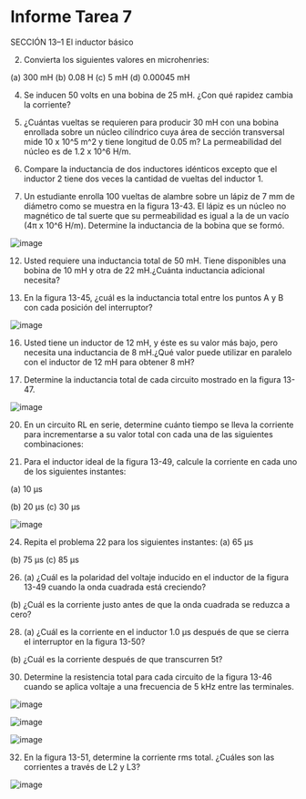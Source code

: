 # Informe Tarea 7

SECCIÓN 13–1 El inductor básico

2. Convierta los siguientes valores en microhenries:

(a) 300 mH
(b) 0.08 H
(c) 5 mH
(d) 0.00045 mH

4. Se inducen 50 volts en una bobina de 25 mH. ¿Con qué rapidez cambia la corriente?


6. ¿Cuántas vueltas se requieren para producir 30 mH con una bobina enrollada sobre un núcleo cilíndrico cuya área de sección transversal mide 10 x 10^5 m^2 y tiene longitud de 0.05 m? La permeabilidad del núcleo es de 1.2 x 10^6 H/m.

8. Compare la inductancia de dos inductores idénticos excepto que el inductor 2 tiene dos veces la cantidad de vueltas del inductor 1.

10. Un estudiante enrolla 100 vueltas de alambre sobre un lápiz de 7 mm de diámetro como se muestra en la figura 13-43. El lápiz es un núcleo no magnético de tal suerte que su permeabilidad es igual a la de un vacío (4π  x 10^6 H/m). Determine la inductancia de la bobina que se formó.


![image](https://user-images.githubusercontent.com/105606339/182219841-57001e80-0b81-40ec-95aa-fcca66f254db.png)


12. Usted requiere una inductancia total de 50 mH. Tiene disponibles una bobina de 10 mH y otra de 22 mH.¿Cuánta inductancia adicional necesita?

14. En la figura 13-45, ¿cuál es la inductancia total entre los puntos A y B con cada posición del interruptor?

![image](https://user-images.githubusercontent.com/105606339/182219998-1b2bf442-9785-402a-a842-41ca683df229.png)

16. Usted tiene un inductor de 12 mH, y éste es su valor más bajo, pero necesita una inductancia de 8 mH.¿Qué valor puede utilizar en paralelo con el inductor de 12 mH para obtener 8 mH?

18. Determine la inductancia total de cada circuito mostrado en la figura 13-47.


![image](https://user-images.githubusercontent.com/105606339/182220151-659c0315-6f65-43cb-bacb-884f66a70931.png)

20. En un circuito RL en serie, determine cuánto tiempo se lleva la corriente para incrementarse a su valor total con cada una de las siguientes combinaciones:



22. Para el inductor ideal de la figura 13-49, calcule la corriente en cada uno de los siguientes instantes:

(a) 10 µs

(b) 20 µs
(c) 30 µs

![image](https://user-images.githubusercontent.com/105606339/183234095-a4ce1017-6282-47f7-b1bc-c7747c119d0c.png)

24. Repita el problema 22 para los siguientes instantes:
(a) 65 µs

(b) 75 µs
(c) 85 µs

26. (a) ¿Cuál es la polaridad del voltaje inducido en el inductor de la figura 13-49 cuando la onda cuadrada está creciendo?


(b) ¿Cuál es la corriente justo antes de que la onda cuadrada se reduzca a cero?


28. (a) ¿Cuál es la corriente en el inductor 1.0 µs después de que se cierra el interruptor en la figura 13-50?

(b) ¿Cuál es la corriente después de que transcurren 5t?



30. Determine la resistencia total para cada circuito de la figura 13-46 cuando se aplica voltaje a una frecuencia de 5 kHz entre las terminales.

![image](https://user-images.githubusercontent.com/105606339/183234271-ef6486f2-8370-45af-8991-c30c9a0666ac.png)

![image](https://user-images.githubusercontent.com/105606339/183234280-545dc3d0-ed1d-410b-9cd8-f5b31bd4b3f8.png)

![image](https://user-images.githubusercontent.com/105606339/183234286-7e876055-793e-4b03-a341-d6440eac20e7.png)



32. En la figura 13-51, determine la corriente rms total. ¿Cuáles son las corrientes a través de L2 y L3?

![image](https://user-images.githubusercontent.com/105606339/183234306-ac097dd1-61b2-4d8a-bcde-6f7ffcedd8c4.png)















